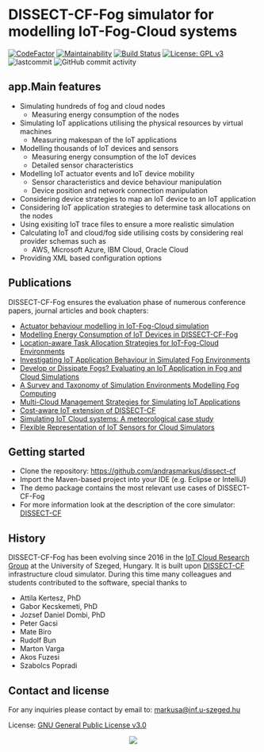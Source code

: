 # DISSECT-CF-Fog simulator for modelling IoT-Fog-Cloud systems

[![CodeFactor](https://www.codefactor.io/repository/github/andrasmarkus/dissect-cf/badge)](https://www.codefactor.io/repository/github/andrasmarkus/dissect-cf) [![Maintainability](https://api.codeclimate.com/v1/badges/26b5b9604c501e3d7dde/maintainability)](https://codeclimate.com/github/andrasmarkus/dissect-cf/maintainability) [![Build Status](https://app.travis-ci.com/andrasmarkus/dissect-cf.svg?branch=master)](https://app.travis-ci.com/andrasmarkus/dissect-cf) [![License: GPL v3](https://img.shields.io/badge/License-GPLv3-blue.svg)](https://www.gnu.org/licenses/gpl-3.0) ![lastcommit](https://img.shields.io/github/last-commit/andrasmarkus/dissect-cf) ![GitHub commit activity](https://img.shields.io/github/commit-activity/y/andrasmarkus/dissect-cf)

## app.Main features

 - Simulating hundreds of fog and cloud nodes
    * Measuring energy consumption of the nodes
 - Simulating IoT applications utilising the physical resources by virtual machines 
    * Measuring makespan of the IoT applications
 - Modelling thousands of IoT devices and sensors 
    * Measuring energy consumption of the IoT devices 
    * Detailed sensor characteristics
 - Modelling IoT actuator events and IoT device mobility
    * Sensor characteristics and device behaviour manipulation
    * Device position and network connection manipulation
 - Considering device strategies to map an IoT device to an IoT application 
 - Considering IoT application strategies to determine task allocations on the nodes
 - Using exisiting IoT trace files to ensure a more realistic simulation
 - Calculating IoT and cloud/fog side utilising costs by considering real provider schemas such as
    * AWS, Microsoft Azure, IBM Cloud, Oracle Cloud
 - Providing XML based configuration options
 
## Publications

DISSECT-CF-Fog ensures the evaluation phase of numerous conference papers, journal articles and book chapters: 
 - [Actuator behaviour modelling in IoT-Fog-Cloud simulation]
 - [Modelling Energy Consumption of IoT Devices in DISSECT-CF-Fog]
 - [Location-aware Task Allocation Strategies for IoT-Fog-Cloud Environments]
 - [Investigating IoT Application Behaviour in Simulated Fog Environments]
 - [Develop or Dissipate Fogs? Evaluating an IoT Application in Fog and Cloud Simulations]
 - [A Survey and Taxonomy of Simulation Environments Modelling Fog Computing]
 - [Multi-Cloud Management Strategies for Simulating IoT Applications]
 - [Cost-aware IoT extension of DISSECT-CF]
 - [Simulating IoT Cloud systems: A meteorological case study]
 - [Flexible Representation of IoT Sensors for Cloud Simulators]

## Getting started
- Clone the repository: https://github.com/andrasmarkus/dissect-cf
- Import the Maven-based project into your IDE (e.g. Eclipse or IntelliJ)
- The demo package contains the most relevant use cases of DISSECT-CF-Fog 
- For more information look at the description of the core simulator: [DISSECT-CF] 

## History

DISSECT-CF-Fog has been evolving since 2016 in the [IoT Cloud Research Group] at the University of Szeged, Hungary. It is built upon [DISSECT-CF] infrastructure cloud simulator. During this time many colleagues and students contributed to the software, special thanks to 
 - Attila  Kertesz, PhD
 - Gabor Kecskemeti, PhD
 - Jozsef Daniel Dombi, PhD
 - Peter Gacsi
 - Mate Biro
 - Rudolf Bun
 - Marton Varga
 - Akos Fuzesi
 - Szabolcs Popradi

## Contact and license

For any inquiries please contact by email to: markusa@inf.u-szeged.hu

License: [GNU General Public License v3.0]

<p align="center">
<img src="http://users.iit.uni-miskolc.hu/~kecskemeti/DISSECT-CF/logo.jpg"/>
</p>

[DISSECT-CF]: <https://github.com/kecskemeti/dissect-cf>
[IoT Cloud Research Group]: <https://www.sed.inf.u-szeged.hu/iotcloud>
[GNU General Public License v3.0]: <https://www.gnu.org/licenses/gpl-3.0.html>
[Apache Maven 3]: http://maven.apache.org/

[Modelling Energy Consumption of IoT Devices in DISSECT-CF-Fog]: <https://doi.org/10.5220/0010500003200327>
[Location-aware Task Allocation Strategies for IoT-Fog-Cloud Environments]: <https://doi.org/10.1109/PDP52278.2021.00037>
[Investigating IoT Application Behaviour in Simulated Fog Environments]: <https://doi.org/10.1007/978-3-030-72369-9_11>
[Develop or Dissipate Fogs? Evaluating an IoT Application in Fog and Cloud Simulations]: <https://doi.org/10.5220/0009590401930203>
[A Survey and Taxonomy of Simulation Environments Modelling Fog Computing]: <https://doi.org/10.1016/j.simpat.2019.102042>
[Multi-Cloud Management Strategies for Simulating IoT Applications]: <https://doi.org/10.14232/actacyb.24.1.2019.7>
[Cost-aware IoT extension of DISSECT-CF]: <https://doi.org/10.3390/fi9030047>
[Simulating IoT Cloud systems: A meteorological case study]: <https://doi.org/10.1109/FMEC.2017.7946426>
[Flexible Representation of IoT Sensors for Cloud Simulators]: <https://doi.org/10.1109/PDP.2017.87>
[Actuator behaviour modelling in IoT-Fog-Cloud simulation]:  <https://doi.org/10.7717/peerj-cs.651>
